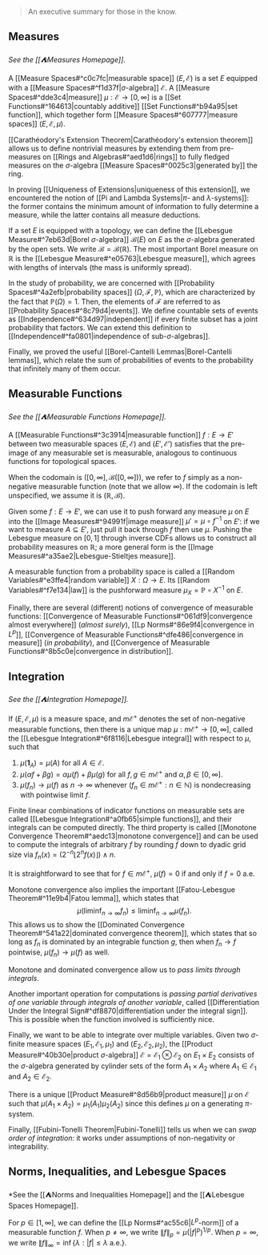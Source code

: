 > An executive summary for those in the know.
## Measures

*See the [[⛺Measures Homepage]].*

A [[Measure Spaces#^c0c7fc|measurable space]] $(E,\mathcal{E})$ is a set $E$ equipped with a [[Measure Spaces#^f1d37f|$\sigma$-algebra]] $\mathcal{E}$. A [[Measure Spaces#^dde3c4|measure]] $\mu:\mathcal{E}\to[0,\infty]$ is a [[Set Functions#^164613|countably additive]] [[Set Functions#^b94a95|set function]], which together form [[Measure Spaces#^607777|measure spaces]] $(E,\mathcal{E},\mu)$.

[[Carathéodory's Extension Theorem|Carathéodory's extension theorem]] allows us to define nontrivial measures by extending them from pre-measures on [[Rings and Algebras#^aed1d6|rings]] to fully fledged measures on the $\sigma$-algebra [[Measure Spaces#^0025c3|generated by]] the ring.

In proving [[Uniqueness of Extensions|uniqueness of this extension]], we encountered the notion of [[Pi and Lambda Systems|$\pi$- and $\lambda$-systems]]: the former contains the minimum amount of information to fully determine a measure, while the latter contains all measure deductions.

If a set $E$ is equipped with a topology, we can define the [[Lebesgue Measure#^7eb63d|Borel $\sigma$-algebra]] $\mathcal{B}(E)$ on $E$ as the $\sigma$-algebra generated by the open sets. We write $\mathcal{B}=\mathcal{B}(\mathbb{R})$. The most important Borel measure on $\mathbb{R}$ is the [[Lebesgue Measure#^e05763|Lebesgue measure]], which agrees with lengths of intervals (the mass is uniformly spread).

In the study of probability, we are concerned with [[Probability Spaces#^4a2efb|probability spaces]] $(\Omega,\mathcal{F},\mathbb{P})$, which are characterized by the fact that $\mathbb{P}(\Omega)=1$. Then, the elements of $\mathcal{F}$ are referred to as [[Probability Spaces#^8c79d4|events]]. We define countable sets of events as [[Independence#^634d97|independent]] if every finite subset has a joint probability that factors. We can extend this definition to [[Independence#^fa0801|independence of sub-$\sigma$-algebras]].

Finally, we proved the useful [[Borel-Cantelli Lemmas|Borel-Cantelli lemmas]], which relate the sum of probabilities of events to the probability that infinitely many of them occur.

## Measurable Functions

*See the [[⛺Measurable Functions Homepage]].*

A [[Measurable Functions#^3c3914|measurable function]] $f:E\to E'$ between two measurable spaces $(E,\mathcal{E})$ and $(E',\mathcal{E}')$ satisfies that the pre-image of any measurable set is measurable, analogous to continuous functions for topological spaces.

When the codomain is $([0,\infty],\mathcal{B}([0,\infty]))$, we refer to $f$ simply as a non-negative measurable function (note that we allow $\infty$). If the codomain is left unspecified, we assume it is $(\mathbb{R},\mathcal{B})$.

Given some $f:E\to E'$, we can use it to push forward any measure $\mu$ on $E$ into the [[Image Measures#^94991f|image measure]] $\mu'=\mu \circ f^{-1}$ on $E'$: if we want to measure $A\subseteq E'$, just pull it back through $f$ then use $\mu$. Pushing the Lebesgue measure on $[0,1]$ through inverse CDFs allows us to construct all probability measures on $\mathbb{R}$; a more general form is the [[Image Measures#^a35ae2|Lebesgue-Stieltjes measure]].

A measurable function from a probability space is called a [[Random Variables#^e3ffe4|random variable]] $X:\Omega\to E$. Its [[Random Variables#^f7e134|law]] is the pushforward measure $\mu_{X}=\mathbb{P}\circ X^{-1}$ on $E$.

Finally, there are several (different) notions of convergence of measurable functions: [[Convergence of Measurable Functions#^061df9|convergence almost everywhere]] (*almost surely*), [[Lp Norms#^86e9f4|convergence in $L^p$]], [[Convergence of Measurable Functions#^dfe486|convergence in measure]] (*in probability*), and [[Convergence of Measurable Functions#^8b5c0e|convergence in distribution]].

## Integration

*See the [[⛺Integration Homepage]].*

If $(E,\mathcal{E},\mu)$ is a measure space, and $m\mathcal{E}^{+}$ denotes the set of non-negative measurable functions, then there is a unique map $\mu:m\mathcal{E}^{+}\to[0,\infty]$, called the [[Lebesgue Integration#^6f8116|Lebesgue integral]] with respect to $\mu$, such that

1. $\mu(\mathbf{1}_{A})=\mu(A)$ for all $A\in \mathcal{E}$.
2. $\mu(\alpha f+\beta g)=\alpha \mu(f)+\beta \mu(g)$ for all $f,g\in m\mathcal{E}^{+}$ and $\alpha,\beta \in[0,\infty]$.
3. $\mu(f_{n})\to \mu(f)$ as $n\to \infty$ whenever $(f_{n}\in m\mathcal{E}^{+}:n\in \mathbb{N})$ is nondecreasing with pointwise limit $f$.

Finite linear combinations of indicator functions on measurable sets are called [[Lebesgue Integration#^a0fb65|simple functions]], and their integrals can be computed directly. The third property is called [[Monotone Convergence Theorem#^aedc13|monotone convergence]] and can be used to compute the integrals of arbitrary $f$ by rounding $f$ down to dyadic grid size via $f_{n}(x)=(2^{-n}\lfloor 2^{n}f(x) \rfloor)\land n$.

It is straightforward to see that for $f\in m\mathcal{E}^{+}$, $\mu(f)=0$ if and only if $f=0$ a.e.

Monotone convergence also implies the important [[Fatou-Lebesgue Theorem#^11e9b4|Fatou lemma]], which states that
$$
\mu \left( \liminf_{ n \to \infty } f_{n} \right) \leq \liminf_{ n \to \infty } \mu (f_{n}).
$$
This allows us to show the [[Dominated Convergence Theorem#^541a22|dominated convergence theorem]], which states that so long as $f_{n}$ is dominated by an integrable function $g$, then when $f_{n}\to f$ pointwise, $\mu(f_{n})\to \mu(f)$ as well. 

Monotone and dominated convergence allow us to *pass limits through integrals*. 

Another important operation for computations is *passing partial derivatives of one variable through integrals of another variable*, called [[Differentiation Under the Integral Sign#^df8870|differentiation under the integral sign]]. This is possible when the function involved is sufficiently nice.

Finally, we want to be able to integrate over multiple variables. Given two $\sigma$-finite measure spaces $(E_{1},\mathcal{E}_{1},\mu_{1})$ and $(E_{2},\mathcal{E}_{2},\mu_{2})$, the [[Product Measure#^40b30e|product $\sigma$-algebra]] $\mathcal{E}=\mathcal{E}_{1}\otimes \mathcal{E}_{2}$ on $E_{1}\times E_{2}$ consists of the $\sigma$-algebra generated by cylinder sets of the form $A_{1}\times A_{2}$ where $A_{1}\in \mathcal{E}_{1}$ and $A_{2}\in \mathcal{E}_{2}$. 

There is a unique [[Product Measure#^8d56b9|product measure]] $\mu$ on $\mathcal{E}$ such that $\mu(A_{1}\times A_{2})=\mu_{1}(A_{1})\mu_{2}(A_{2})$ since this defines $\mu$ on a generating $\pi$-system.

Finally, [[Fubini-Tonelli Theorem|Fubini-Tonelli]] tells us when we can *swap order of integration*: it works under assumptions of non-negativity or integrability.

## Norms, Inequalities, and Lebesgue Spaces

*See the [[⛺Norms and Inequalities Homepage]] and the [[⛺Lebesgue Spaces Homepage]].

For $p \in[1,\infty]$, we can define the [[Lp Norms#^ac55c6|$L^p$-norm]] of a measurable function $f$. When $p\neq \infty$, we write $\| f \|_{p}=\mu(|f|^{p})^{1/p}$. When $p=\infty$, we write $\| f \|_{\infty}=\inf\{ \lambda : |f|\leq\lambda \text{ a.e.} \}$.


